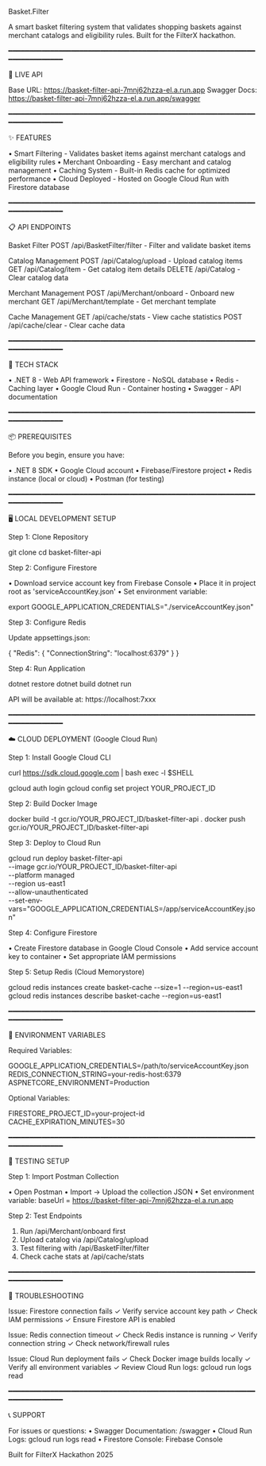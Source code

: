Basket.Filter

A smart basket filtering system that validates shopping baskets against merchant catalogs and eligibility rules. Built for the FilterX hackathon.

━━━━━━━━━━━━━━━━━━━━━━━━━━━━━━━━━━━━━━━━━━━━━━━━━━━━━━━━━━━━━━━━━━━━━━━━

🚀 LIVE API

Base URL: https://basket-filter-api-7mnj62hzza-el.a.run.app
Swagger Docs: https://basket-filter-api-7mnj62hzza-el.a.run.app/swagger

━━━━━━━━━━━━━━━━━━━━━━━━━━━━━━━━━━━━━━━━━━━━━━━━━━━━━━━━━━━━━━━━━━━━━━━━

✨ FEATURES

• Smart Filtering - Validates basket items against merchant catalogs and eligibility rules
• Merchant Onboarding - Easy merchant and catalog management
• Caching System - Built-in Redis cache for optimized performance
• Cloud Deployed - Hosted on Google Cloud Run with Firestore database

━━━━━━━━━━━━━━━━━━━━━━━━━━━━━━━━━━━━━━━━━━━━━━━━━━━━━━━━━━━━━━━━━━━━━━━━

📋 API ENDPOINTS

Basket Filter
  POST /api/BasketFilter/filter - Filter and validate basket items

Catalog Management
  POST /api/Catalog/upload - Upload catalog items
  GET /api/Catalog/item - Get catalog item details
  DELETE /api/Catalog - Clear catalog data

Merchant Management
  POST /api/Merchant/onboard - Onboard new merchant
  GET /api/Merchant/template - Get merchant template

Cache Management
  GET /api/cache/stats - View cache statistics
  POST /api/cache/clear - Clear cache data

━━━━━━━━━━━━━━━━━━━━━━━━━━━━━━━━━━━━━━━━━━━━━━━━━━━━━━━━━━━━━━━━━━━━━━━━

🔧 TECH STACK

• .NET 8 - Web API framework
• Firestore - NoSQL database
• Redis - Caching layer
• Google Cloud Run - Container hosting
• Swagger - API documentation

━━━━━━━━━━━━━━━━━━━━━━━━━━━━━━━━━━━━━━━━━━━━━━━━━━━━━━━━━━━━━━━━━━━━━━━━

📦 PREREQUISITES

Before you begin, ensure you have:

• .NET 8 SDK
• Google Cloud account
• Firebase/Firestore project
• Redis instance (local or cloud)
• Postman (for testing)

━━━━━━━━━━━━━━━━━━━━━━━━━━━━━━━━━━━━━━━━━━━━━━━━━━━━━━━━━━━━━━━━━━━━━━━━

🖥️ LOCAL DEVELOPMENT SETUP

Step 1: Clone Repository

git clone <your-repo-url>
cd basket-filter-api

Step 2: Configure Firestore

• Download service account key from Firebase Console
• Place it in project root as 'serviceAccountKey.json'
• Set environment variable:

export GOOGLE_APPLICATION_CREDENTIALS="./serviceAccountKey.json"

Step 3: Configure Redis

Update appsettings.json:

{
  "Redis": {
    "ConnectionString": "localhost:6379"
  }
}

Step 4: Run Application

dotnet restore
dotnet build
dotnet run

API will be available at: https://localhost:7xxx

━━━━━━━━━━━━━━━━━━━━━━━━━━━━━━━━━━━━━━━━━━━━━━━━━━━━━━━━━━━━━━━━━━━━━━━━

☁️ CLOUD DEPLOYMENT (Google Cloud Run)

Step 1: Install Google Cloud CLI

curl https://sdk.cloud.google.com | bash
exec -l $SHELL

gcloud auth login
gcloud config set project YOUR_PROJECT_ID

Step 2: Build Docker Image

docker build -t gcr.io/YOUR_PROJECT_ID/basket-filter-api .
docker push gcr.io/YOUR_PROJECT_ID/basket-filter-api

Step 3: Deploy to Cloud Run

gcloud run deploy basket-filter-api \
  --image gcr.io/YOUR_PROJECT_ID/basket-filter-api \
  --platform managed \
  --region us-east1 \
  --allow-unauthenticated \
  --set-env-vars="GOOGLE_APPLICATION_CREDENTIALS=/app/serviceAccountKey.json"

Step 4: Configure Firestore

• Create Firestore database in Google Cloud Console
• Add service account key to container
• Set appropriate IAM permissions

Step 5: Setup Redis (Cloud Memorystore)

gcloud redis instances create basket-cache --size=1 --region=us-east1
gcloud redis instances describe basket-cache --region=us-east1

━━━━━━━━━━━━━━━━━━━━━━━━━━━━━━━━━━━━━━━━━━━━━━━━━━━━━━━━━━━━━━━━━━━━━━━━

🔐 ENVIRONMENT VARIABLES

Required Variables:

GOOGLE_APPLICATION_CREDENTIALS=/path/to/serviceAccountKey.json
REDIS_CONNECTION_STRING=your-redis-host:6379
ASPNETCORE_ENVIRONMENT=Production

Optional Variables:

FIRESTORE_PROJECT_ID=your-project-id
CACHE_EXPIRATION_MINUTES=30

━━━━━━━━━━━━━━━━━━━━━━━━━━━━━━━━━━━━━━━━━━━━━━━━━━━━━━━━━━━━━━━━━━━━━━━━

🧪 TESTING SETUP

Step 1: Import Postman Collection

• Open Postman
• Import → Upload the collection JSON
• Set environment variable: baseUrl = https://basket-filter-api-7mnj62hzza-el.a.run.app

Step 2: Test Endpoints

1. Run /api/Merchant/onboard first
2. Upload catalog via /api/Catalog/upload
3. Test filtering with /api/BasketFilter/filter
4. Check cache stats at /api/cache/stats

━━━━━━━━━━━━━━━━━━━━━━━━━━━━━━━━━━━━━━━━━━━━━━━━━━━━━━━━━━━━━━━━━━━━━━━━

🔧 TROUBLESHOOTING

Issue: Firestore connection fails
✓ Verify service account key path
✓ Check IAM permissions
✓ Ensure Firestore API is enabled

Issue: Redis connection timeout
✓ Check Redis instance is running
✓ Verify connection string
✓ Check network/firewall rules

Issue: Cloud Run deployment fails
✓ Check Docker image builds locally
✓ Verify all environment variables
✓ Review Cloud Run logs: gcloud run logs read

━━━━━━━━━━━━━━━━━━━━━━━━━━━━━━━━━━━━━━━━━━━━━━━━━━━━━━━━━━━━━━━━━━━━━━━━

📞 SUPPORT

For issues or questions:
• Swagger Documentation: /swagger
• Cloud Run Logs: gcloud run logs read
• Firestore Console: Firebase Console

Built for FilterX Hackathon 2025
